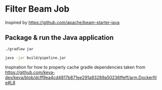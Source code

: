 # Filter Beam Job

Inspired by https://github.com/apache/beam-starter-java

## Package & run the Java application

```sh
./gradlew jar
```

```sh
java -jar build/pipeline.jar
```

Inspiration for how to properly cache gradle dependencies taken from https://github.com/keva-dev/keva/blob/dcff9ea4cd4817b871ee291a83289a50236ffeff/arm.Dockerfile#L8
